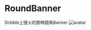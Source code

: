 # RoundBanner
Dribble上很火的那种圆角Banner
![avatar](http://m.qpic.cn/psb?/V12E9lnJ0HXeuU/aU3qb61h0v9WGbN6YaJoF8.yoI5CnRyZBfuKC4DUhlQ!/b/dL4AAAAAAAAA&bo=OARJAgAAAAARB0c!&rf=viewer_4)
